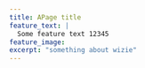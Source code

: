 ```yaml
---
title: APage title
feature_text: |
  Some feature text 12345
feature_image: 
excerpt: "something about wizie"
---
```


